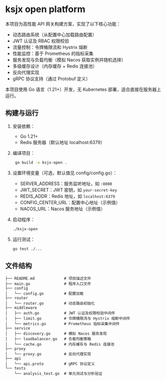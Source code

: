 # ksjx open platform

本项目为高性能 API 网关构建方案，实现了以下核心功能：
- 动态路由系统（从配置中心加载路由配置）
- JWT 认证及 RBAC 权限校验
- 流量控制：令牌桶限流和 Hystrix 熔断
- 性能监控：基于 Prometheus 的指标采集
- 服务发现与负载均衡（模拟 Nacos 获取实例并随机选择）
- 多级缓存设计（内存缓存 + Redis 连接池）
- 反向代理实现
- gRPC 协议支持（通过 Protobuf 定义）

本项目使用 Go 语言（1.21+）开发，无 Kubernetes 部署，适合直接在服务器上运行。

## 构建与运行

1. 安装依赖：
   - Go 1.21+
   - Redis 服务器（默认地址 localhost:6379）
2. 编译项目：
   ```bash
    go build -o ksjx-open .
   ```
3. 设置环境变量（可选，默认值见 config/config.go）：

   - SERVER_ADDRESS：服务监听地址，如 `:8080`
   - JWT_SECRET：JWT 密钥，如 `your-secret-key`
   - REDIS_ADDR：Redis 地址，如 `localhost:6379`
   - CONFIG_CENTER_URL：配置中心地址（示例值）
   - NACOS_URL：Nacos 服务地址（示例值）

4. 启动程序：

   ```bash
   ./ksjx-open
   ```

5. 运行测试：

   ```bash
   go test ./...
   ```

## 文件结构

```
├── README.md             # 项目描述文件
├── main.go               # 程序入口文件
├── config
│   └── config.go         # 配置加载
├── router
│   └── router.go         # 动态路由初始化
├── middleware
│   ├── auth.go           # JWT 认证及权限校验中间件
│   ├── limit.go          # 令牌桶限流与 Hystrix 熔断中间件
│   └── metrics.go        # Prometheus 指标采集中间件
├── service
│   ├── discovery.go      # 模拟 Nacos 服务发现
│   ├── loadbalancer.go   # 负载均衡策略
│   └── cache.go          # 内存缓存与 Redis 连接池
├── proxy
│   └── proxy.go          # 反向代理实现
├── api
│   └── api.proto         # gRPC 协议定义
└── tests
    └── analysis_test.go  # 单元测试与分析验证
```